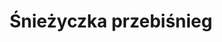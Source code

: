 ---
title: 'Śnieżyczka przebiśnieg'
latina: '(Galanthus nivalis)'
pubDate: 'Jul 01 2022'
mainImage: 'sniezyczka_przebisnieg_ion7b3'
level1: 'rośliny naczyniowe'
level2: 'szparagowce'
level3: 'amarylkowate'
level4: 'śnieżyczka'
flowertime: 'luty - kwiecień'
where: 'Gatunek występuje w stanie dzikim w południowej i środkowej Europie, od północno-wschodniej części Hiszpanii poprzez Włochy (w tym Sycylię na południu), Grecję po Kaukaz i Azję Mniejszą na wschodzie. Północna granica naturalnego zasięgu biegnie przez Francję, Niemcy, Polskę i Ukrainę. W Polsce występuje głównie na południu, w górach, na wyżynach i na Dolnym Śląsku. Mniej liczne stanowiska posiada w Wielkopolsce i na Polesiu. Dalej na północ spotykany jest tylko jako zdziczały z miejsc uprawy. Brak jest przebiśniegów na stanowiskach naturalnych w północno-wschodniej Polsce i na znacznej części Polski centralnej.'
---